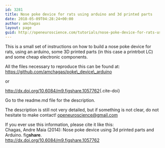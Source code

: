 ```yaml
---
id: 3281
title: Nose poke device for rats using arduino and 3d printed parts
date: 2018-05-09T04:28:24+00:00
author: amchagas
layout: page
guid: http://openeuroscience.com/tutorials/nose-poke-device-for-rats-using-arduino-and-3d-printed-parts-copy/
---
```

This is a small set of instructions on how to build a nose poke device for rats, using an arduino, some 3D printed parts (in this case a printrbot LC) and some cheap electronic components.

<span class="embed-youtube" style="text-align:center; display: block;"></span> 

All the files necessary to reproduce this can be found at: https://github.com/amchagas/poke\_device\_arduino

or

<http://dx.doi.org/10.6084/m9.figshare.1057762>{.cite-doi}

Go to the readme.md file for the description.

The description is still not very detailed, but if something is not clear, do not hesitate to make contact! openeuroscience@gmail.com

<div>
  If you ever use this informatíon, please cite it like this:
</div>

<div id="citecontent">
  Chagas, Andre Maia (2014): Nose poke device using 3d printed parts and Arduino. fig<b>share</b>.<br /> <a class="cite-doi" href="http://dx.doi.org/10.6084/m9.figshare.1057762">http://dx.doi.org/10.6084/m9.figshare.1057762</a>
</div>